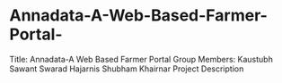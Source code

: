 # Annadata-A-Web-Based-Farmer-Portal-
Title: Annadata-A Web Based Farmer Portal
Group Members:
Kaustubh Sawant
Swarad Hajarnis
Shubham Khairnar
Project Description

